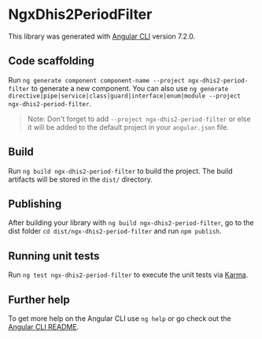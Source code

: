 # NgxDhis2PeriodFilter

This library was generated with [Angular CLI](https://github.com/angular/angular-cli) version 7.2.0.

## Code scaffolding

Run `ng generate component component-name --project ngx-dhis2-period-filter` to generate a new component. You can also use `ng generate directive|pipe|service|class|guard|interface|enum|module --project ngx-dhis2-period-filter`.

> Note: Don't forget to add `--project ngx-dhis2-period-filter` or else it will be added to the default project in your `angular.json` file.

## Build

Run `ng build ngx-dhis2-period-filter` to build the project. The build artifacts will be stored in the `dist/` directory.

## Publishing

After building your library with `ng build ngx-dhis2-period-filter`, go to the dist folder `cd dist/ngx-dhis2-period-filter` and run `npm publish`.

## Running unit tests

Run `ng test ngx-dhis2-period-filter` to execute the unit tests via [Karma](https://karma-runner.github.io).

## Further help

To get more help on the Angular CLI use `ng help` or go check out the [Angular CLI README](https://github.com/angular/angular-cli/blob/master/README.md).
